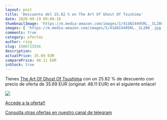 ```yaml
---
layout: post
title: 'Descuento del 25.82 % en The Art Of Ghost Of Tsushima'
date: 2020-09-19 09:09:10
thumbnailImage: 'https://m.media-amazon.com/images/I/41dAI4495RL._SL200_.jpg'
images: [ 'https://m.media-amazon.com/images/I/41dAI4495RL._SL200_.jpg' ]
comments: true
category: ofertas
author: ring
slug: 1506713556
description:
actualPrice: 35.69 EUR
comparePrice: 48.11 EUR
inStock: true
---
```


Tienes [The Art Of Ghost Of Tsushima](https://www.amazon.com/dp/1506713556/?tag=redken08-20) con un 25.82 % de descuento con precio de oferta de 35.69 EUR (original: 48.11 EUR) en el siguiente enlace!

[![](https://m.media-amazon.com/images/I/41dAI4495RL._SL200_.jpg)](https://www.amazon.com/dp/1506713556/?tag=redken08-20)

[Accede a la oferta!!](https://www.amazon.com/dp/1506713556/?tag=redken08-20)

[Consulta otras ofertas en nuestro canal de telegram](https://t.me/s/ofertas25)
